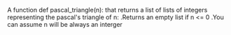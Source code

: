 A function def pascal_triangle(n): that returns a list of lists of integers representing the pascal's triangle of n:
.Returns an empty list if n <= 0
.You can assume n will be always an interger
